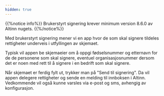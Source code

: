 ```yaml
---
hidden: true
---
```


{{%notice info%}}
Brukerstyrt signering krever minimum version 8.6.0 av Altinn nugets.
{{%/notice%}}

Med brukerstyrt signering mener vi en app hvor de som skal signere tildeles rettigheter underveis i utfyllingen av skjemaet.

Typisk vil appen be skjemaeier om å oppgi fødselsnummer og etternavn for de de personene som skal signere, eventuel organisasjosnummer dersom det er noen med rett til å signere i en bedrift som skal signere.

Når skjemaet er ferdig fylt ut, trykker man på "Send til signering".
Da vil appen delegere rettigheter og sende en melding til innboksen i Altinn.
Vedkommende vil også kunne varsles via e-post og sms, avhengig av konfigurasjon.